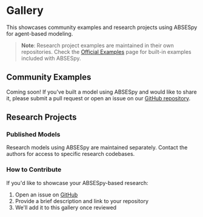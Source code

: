 # Gallery

This showcases community examples and research projects using ABSESpy for agent-based modeling.

> **Note**: Research project examples are maintained in their own repositories. Check the [Official Examples](official.md) page for built-in examples included with ABSESpy.

## Community Examples

Coming soon! If you've built a model using ABSESpy and would like to share it, please submit a pull request or open an issue on our [GitHub repository](https://github.com/SongshGeo/ABSESpy).

## Research Projects

### Published Models

Research models using ABSESpy are maintained separately. Contact the authors for access to specific research codebases.

### How to Contribute

If you'd like to showcase your ABSESpy-based research:

1. Open an issue on [GitHub](https://github.com/SongshGeo/ABSESpy/issues)
2. Provide a brief description and link to your repository
3. We'll add it to this gallery once reviewed
